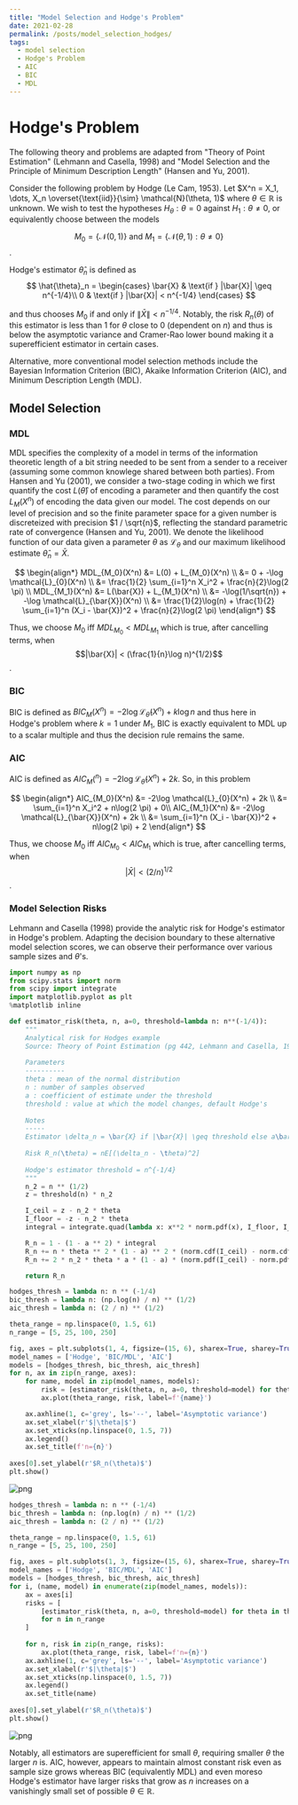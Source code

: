 ```yaml
---
title: "Model Selection and Hodge's Problem"
date: 2021-02-28
permalink: /posts/model_selection_hodges/
tags:
  - model selection
  - Hodge's Problem
  - AIC
  - BIC
  - MDL
---
```


# Hodge's Problem

The following theory and problems are adapted from "Theory of Point Estimation" (Lehmann and Casella, 1998) and "Model Selection and the Principle of Minimum Description Length" (Hansen and Yu, 2001).

Consider the following problem by Hodge (Le Cam, 1953). Let $X^n = X_1, \dots, X_n \overset{\text{iid}}{\sim} \mathcal{N}(\theta, 1)$ where $\theta \in \mathbb{R}$ is unknown. We wish to test the hypotheses $H_\theta: \theta = 0$ against $H_1 : \theta \neq 0$, or equivalently choose between the models

$$M_0 = \{\mathcal{N}(0, 1)\} \text{ and } M_1 = \{\mathcal{N}(\theta, 1): \theta \neq 0\}$$.

Hodge's estimator $\hat{\theta}_n$ is defined as
$$
    \hat{\theta}_n = 
\begin{cases}
    \bar{X} & \text{if } |\bar{X}| \geq n^{-1/4}\\
    0 & \text{if } |\bar{X}| < n^{-1/4}
\end{cases}
$$

and thus chooses $M_0$ if and only if $\|\bar{X}\| < n^{-1/4}$. Notably, the risk $R_n(\theta)$ of this estimator is less than 1 for $\theta$ close to 0 (dependent on $n$) and thus is below the asymptotic variance and Cramer-Rao lower bound making it a superefficient estimator in certain cases.

Alternative, more conventional model selection methods include the Bayesian Information Criterion (BIC), Akaike Information Criterion (AIC), and Minimum Description Length (MDL).

## Model Selection

### MDL
MDL specifies the complexity of a model in terms of the information theoretic length of a bit string needed to be sent from a sender to a receiver (assuming some common knowlege shared between both parties). From Hansen and Yu (2001), we consider a two-stage coding in which we first quantify the cost $L(\hat{\theta})$ of encoding a parameter and then quantify the cost $L_M(X^n)$ of encoding the data given our model. The cost depends on our level of precision and so the finite parameter space for a given number is discreteized with precision $1 / \sqrt{n}$, reflecting the standard parametric rate of convergence (Hansen and Yu, 2001). We denote the likelihood function of our data given a parameter $\theta$ as $\mathcal{L}_{\theta}$ and our maximum likelihood estimate $\hat{\theta}_n = \bar{X}$.

$$
\begin{align*}
MDL_{M_0}(X^n) &= L(0) + L_{M_0}(X^n) \\
&= 0 + -\log \mathcal{L}_{0}(X^n) \\
&= \frac{1}{2} \sum_{i=1}^n X_i^2 + \frac{n}{2}\log(2 \pi) \\
MDL_{M_1}(X^n) &= L(\bar{X}) + L_{M_1}(X^n) \\
&= -\log(1/\sqrt{n}) + -\log \mathcal{L}_{\bar{X}}(X^n) \\
&= \frac{1}{2}\log(n) + \frac{1}{2} \sum_{i=1}^n (X_i - \bar{X})^2 + \frac{n}{2}\log(2 \pi)
\end{align*}
$$

Thus, we choose $M_0$ iff $MDL_{M_0} < MDL_{M_1}$ which is true, after cancelling terms, when
$$|\bar{X}| < (\frac{1}{n}\log n)^{1/2}$$.

### BIC
BIC is defined as $BIC_M(X^n) = -2\log \mathcal{L}_{\hat{\theta}}(X^n) + k\log n$ and thus here in Hodge's problem where $k=1$ under $M_1$, BIC is exactly equivalent to MDL up to a scalar multiple and thus the decision rule remains the same.

### AIC
AIC is defined as $AIC_M(^n) = -2\log \mathcal{L}_{\hat{\theta}}(X^n) + 2k$. So, in this problem

$$
\begin{align*}
AIC_{M_0}(X^n) &= -2\log \mathcal{L}_{0}(X^n) + 2k \\
&= \sum_{i=1}^n X_i^2 + n\log(2 \pi) + 0\\
AIC_{M_1}(X^n) &= -2\log \mathcal{L}_{\bar{X}}(X^n) + 2k \\
&= \sum_{i=1}^n (X_i - \bar{X})^2 + n\log(2 \pi) + 2
\end{align*}
$$

Thus, we choose $M_0$ iff $AIC_{M_0} < AIC_{M_1}$ which is true, after cancelling terms, when
$$|\bar{X}| < (2/n)^{1/2}$$.

### Model Selection Risks
Lehmann and Casella (1998) provide the analytic risk for Hodge's estimator in Hodge's problem. Adapting the decision boundary to these alternative model selection scores, we can observe their performance over various sample sizes and $\theta$'s.


```python
import numpy as np
from scipy.stats import norm
from scipy import integrate
import matplotlib.pyplot as plt
%matplotlib inline

def estimator_risk(theta, n, a=0, threshold=lambda n: n**(-1/4)):
    """
    Analytical risk for Hodges example
    Source: Theory of Point Estimation (pg 442, Lehmann and Casella, 1998)
    
    Parameters
    ----------
    theta : mean of the normal distribution
    n : number of samples observed
    a : coefficient of estimate under the threshold
    threshold : value at which the model changes, default Hodge's
    
    Notes
    -----
    Estimator \delta_n = \bar{X} if |\bar{X}| \geq threshold else a\bar{X}    
    
    Risk R_n(\theta) = nE[(\delta_n - \theta)^2]
    
    Hodge's estimator threshold = n^{-1/4}
    """
    n_2 = n ** (1/2) 
    z = threshold(n) * n_2

    I_ceil = z - n_2 * theta
    I_floor = -z - n_2 * theta
    integral = integrate.quad(lambda x: x**2 * norm.pdf(x), I_floor, I_ceil)[0]

    R_n = 1 - (1 - a ** 2) * integral
    R_n += n * theta ** 2 * (1 - a) ** 2 * (norm.cdf(I_ceil) - norm.cdf(I_floor))
    R_n += 2 * n_2 * theta * a * (1 - a) * (norm.pdf(I_ceil) - norm.pdf(I_floor))

    return R_n
```


```python
hodges_thresh = lambda n: n ** (-1/4)
bic_thresh = lambda n: (np.log(n) / n) ** (1/2)
aic_thresh = lambda n: (2 / n) ** (1/2)

theta_range = np.linspace(0, 1.5, 61)
n_range = [5, 25, 100, 250]

fig, axes = plt.subplots(1, 4, figsize=(15, 6), sharex=True, sharey=True)
model_names = ['Hodge', 'BIC/MDL', 'AIC']
models = [hodges_thresh, bic_thresh, aic_thresh]
for n, ax in zip(n_range, axes):
    for name, model in zip(model_names, models):
        risk = [estimator_risk(theta, n, a=0, threshold=model) for theta in theta_range]
        ax.plot(theta_range, risk, label=f'{name}')

    ax.axhline(1, c='grey', ls='--', label='Asymptotic variance')
    ax.set_xlabel(r'$|\theta|$')
    ax.set_xticks(np.linspace(0, 1.5, 7))
    ax.legend()
    ax.set_title(f'n={n}')
    
axes[0].set_ylabel(r'$R_n(\theta)$')
plt.show()    
```


![png](/images/2021-02-28-hodges_model_selection/output_3_0.png)



```python
hodges_thresh = lambda n: n ** (-1/4)
bic_thresh = lambda n: (np.log(n) / n) ** (1/2)
aic_thresh = lambda n: (2 / n) ** (1/2)

theta_range = np.linspace(0, 1.5, 61)
n_range = [5, 25, 100, 250]

fig, axes = plt.subplots(1, 3, figsize=(15, 6), sharex=True, sharey=True)
model_names = ['Hodge', 'BIC/MDL', 'AIC']
models = [hodges_thresh, bic_thresh, aic_thresh]
for i, (name, model) in enumerate(zip(model_names, models)):
    ax = axes[i]
    risks = [
        [estimator_risk(theta, n, a=0, threshold=model) for theta in theta_range]
        for n in n_range
    ]
    
    for n, risk in zip(n_range, risks):
        ax.plot(theta_range, risk, label=f'n={n}')
    ax.axhline(1, c='grey', ls='--', label='Asymptotic variance')
    ax.set_xlabel(r'$|\theta|$')
    ax.set_xticks(np.linspace(0, 1.5, 7))
    ax.legend()
    ax.set_title(name)
    
axes[0].set_ylabel(r'$R_n(\theta)$')
plt.show()    
```


![png](/images/2021-02-28-hodges_model_selection/output_4_0.png)


Notably, all estimators are superefficient for small $\theta$, requiring smaller $\theta$ the larger $n$ is. AIC, however, appears to maintain almost constant risk even as sample size grows whereas BIC (equivalently MDL) and even moreso Hodge's estimator have larger risks that grow as $n$ increases on a vanishingly small set of possible $\theta \in \mathbb{R}$.
